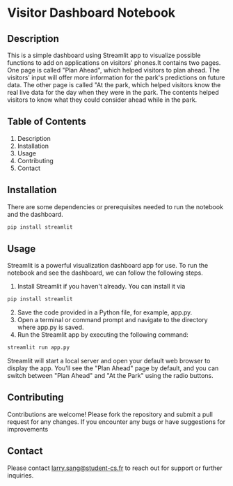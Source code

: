 Visitor Dashboard Notebook
=======

Description
-----------
This is a simple dashboard using Streamlit app to visualize possible functions to add on applications on visitors' phones.It contains two pages. One page is called "Plan Ahead", which helped visitors to plan ahead. The visitors' input will offer more information for the park's predictions on future data. The other page is called "At the park, which helped visitors know the real live data for the day when they were in the park. The contents helped visitors to know what they could consider ahead while in the park.

Table of Contents
-----------
  1. Description
  2. Installation
  3. Usage
  4. Contributing
  5. Contact

Installation
-----------
There are some dependencies or prerequisites needed to run the notebook and the dashboard.




```python
pip install streamlit
```

Usage
-----------
Streamlit is a powerful visualization dashboard app for use. To run the notebook and see the dashboard, we can follow the following steps.
  1. Install Streamlit if you haven't already. You can install it via



```python
pip install streamlit
```

  2. Save the code provided in a Python file, for example, app.py.
  3. Open a terminal or command prompt and navigate to the directory where app.py is saved.
  4. Run the Streamlit app by executing the following command:
  


```python
streamlit run app.py
```

Streamlit will start a local server and open your default web browser to display the app. You'll see the "Plan Ahead" page by default, and you can switch between "Plan Ahead" and "At the Park" using the radio buttons.

Contributing
-----------
Contributions are welcome! Please fork the repository and submit a pull request for any changes. If you encounter any bugs or have suggestions for improvements

Contact
-----------
Please contact larry.sang@student-cs.fr to reach out for support or further inquiries.
